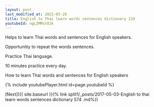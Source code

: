 ```yaml
---
layout: post
last_modified_at: 2021-03-29
title: English to Thai learn words sentences dictionary 219 
youtubeId: ngLZMMst8Jk
---
```

 
 
Helps to learn Thai words and sentences for English speakers.

Opportunitiy to repeat the words sentences. 

Practice Thai language. 
 
10 minutes practice every day. 
 
How to learn Thai words and sentences for English speakers 
 
{% include youtubePlayer.html id=page.youtubeId %}
 
 
[Next]({{ site.baseurl }}{% link  split1/_posts/2017-05-03-English to thai learn words sentences dictionary 574 .md%})
 
